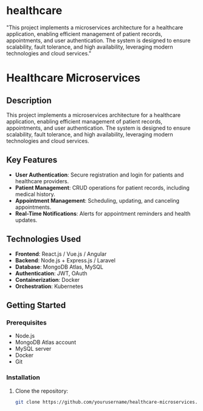 # healthcare
"This project implements a microservices architecture for a healthcare application, enabling efficient management of patient records, appointments, and user authentication. The system is designed to ensure scalability, fault tolerance, and high availability, leveraging modern technologies and cloud services."

# Healthcare Microservices

## Description
This project implements a microservices architecture for a healthcare application, enabling efficient management of patient records, appointments, and user authentication. The system is designed to ensure scalability, fault tolerance, and high availability, leveraging modern technologies and cloud services.

## Key Features
- **User  Authentication**: Secure registration and login for patients and healthcare providers.
- **Patient Management**: CRUD operations for patient records, including medical history.
- **Appointment Management**: Scheduling, updating, and canceling appointments.
- **Real-Time Notifications**: Alerts for appointment reminders and health updates.

## Technologies Used
- **Frontend**: React.js / Vue.js / Angular
- **Backend**: Node.js + Express.js / Laravel
- **Database**: MongoDB Atlas, MySQL
- **Authentication**: JWT, OAuth
- **Containerization**: Docker
- **Orchestration**: Kubernetes

## Getting Started

### Prerequisites
- Node.js
- MongoDB Atlas account
- MySQL server
- Docker
- Git

### Installation
1. Clone the repository:
   ```bash
   git clone https://github.com/yourusername/healthcare-microservices.git
